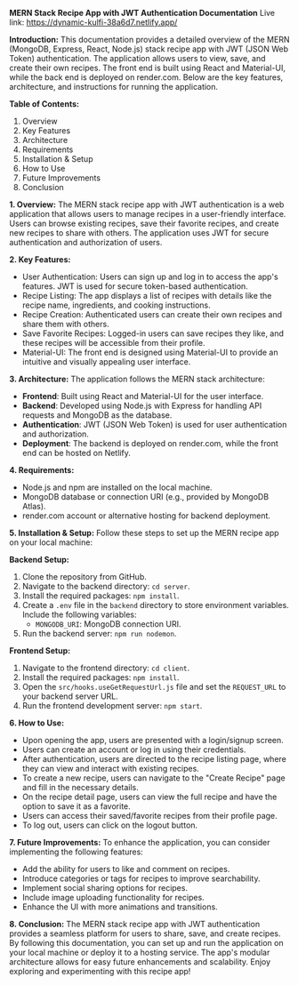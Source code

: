 **MERN Stack Recipe App with JWT Authentication Documentation**
Live link: https://dynamic-kulfi-38a6d7.netlify.app/

**Introduction:**
This documentation provides a detailed overview of the MERN (MongoDB, Express, React, Node.js) stack recipe app with JWT (JSON Web Token) authentication. The application allows users to view, save, and create their own recipes. The front end is built using React and Material-UI, while the back end is deployed on render.com. Below are the key features, architecture, and instructions for running the application.

**Table of Contents:**
1. Overview
2. Key Features
3. Architecture
4. Requirements
5. Installation & Setup
6. How to Use
7. Future Improvements
8. Conclusion

**1. Overview:**
The MERN stack recipe app with JWT authentication is a web application that allows users to manage recipes in a user-friendly interface. Users can browse existing recipes, save their favorite recipes, and create new recipes to share with others. The application uses JWT for secure authentication and authorization of users.

**2. Key Features:**
- User Authentication: Users can sign up and log in to access the app's features. JWT is used for secure token-based authentication.
- Recipe Listing: The app displays a list of recipes with details like the recipe name, ingredients, and cooking instructions.
- Recipe Creation: Authenticated users can create their own recipes and share them with others.
- Save Favorite Recipes: Logged-in users can save recipes they like, and these recipes will be accessible from their profile.
- Material-UI: The front end is designed using Material-UI to provide an intuitive and visually appealing user interface.

**3. Architecture:**
The application follows the MERN stack architecture:
- **Frontend**: Built using React and Material-UI for the user interface.
- **Backend**: Developed using Node.js with Express for handling API requests and MongoDB as the database.
- **Authentication**: JWT (JSON Web Token) is used for user authentication and authorization.
- **Deployment**: The backend is deployed on render.com, while the front end can be hosted on Netlify.

**4. Requirements:**
- Node.js and npm are installed on the local machine.
- MongoDB database or connection URI (e.g., provided by MongoDB Atlas).
- render.com account or alternative hosting for backend deployment.

**5. Installation & Setup:**
Follow these steps to set up the MERN recipe app on your local machine:

**Backend Setup:**
1. Clone the repository from GitHub.
2. Navigate to the backend directory: `cd server`.
3. Install the required packages: `npm install`.
4. Create a `.env` file in the `backend` directory to store environment variables. Include the following variables:
   - `MONGODB_URI`: MongoDB connection URI. 
5. Run the backend server: `npm run nodemon`.

**Frontend Setup:**
1. Navigate to the frontend directory: `cd client`.
2. Install the required packages: `npm install`.
3. Open the `src/hooks.useGetRequestUrl.js` file and set the `REQUEST_URL` to your backend server URL.
4. Run the frontend development server: `npm start`.

**6. How to Use:**
- Upon opening the app, users are presented with a login/signup screen.
- Users can create an account or log in using their credentials.
- After authentication, users are directed to the recipe listing page, where they can view and interact with existing recipes.
- To create a new recipe, users can navigate to the "Create Recipe" page and fill in the necessary details.
- On the recipe detail page, users can view the full recipe and have the option to save it as a favorite.
- Users can access their saved/favorite recipes from their profile page.
- To log out, users can click on the logout button.

**7. Future Improvements:**
To enhance the application, you can consider implementing the following features:
- Add the ability for users to like and comment on recipes.
- Introduce categories or tags for recipes to improve searchability.
- Implement social sharing options for recipes.
- Include image uploading functionality for recipes.
- Enhance the UI with more animations and transitions.

**8. Conclusion:**
The MERN stack recipe app with JWT authentication provides a seamless platform for users to share, save, and create recipes. By following this documentation, you can set up and run the application on your local machine or deploy it to a hosting service. The app's modular architecture allows for easy future enhancements and scalability. Enjoy exploring and experimenting with this recipe app!
